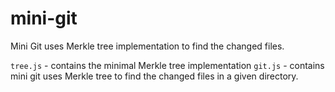 # mini-git
Mini Git uses Merkle tree implementation to find the changed files.

`tree.js` - contains the minimal Merkle tree implementation
`git.js` - contains mini git uses Merkle tree to find the changed files in a given directory. 
